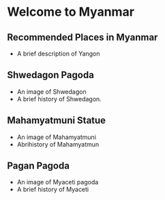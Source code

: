 # Welcome to Myanmar
## Recommended Places in Myanmar
* A brief description of Yangon

## Shwedagon Pagoda
* An image of Shwedagon
* A brief history of Shwedagon.

## Mahamyatmuni Statue
* An image of Mahamyatmuni
* Abrihistory of Mahamyatmun

## Pagan Pagoda
* An image of Myaceti pagoda
* A brief history of Myaceti